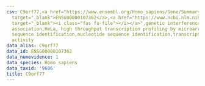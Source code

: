 ```yaml
---
csv: C9orf77,<a href="https://www.ensembl.org/Homo_sapiens/Gene/Summary?db=core;g=ENSG00000107362"
  target="_blank">ENSG00000107362</a>,<a href="https://www.ncbi.nlm.nih.gov/pubmed/17216044"
  target="_blank"><i class="fas fa-file"></i></a>",genetic interference,functional
  association,HeLa, high throughput transcription profiling by microarray,nucleotide
  sequence identification,nucleotide sequence identification,transcriptional regulation,down-regulates
  activity
data_alias: C9orf77
data_id: ENSG00000107362
data_numevidence: 1
data_species: Homo sapiens
data_taxid: '9606'
title: C9orf77
---
```

